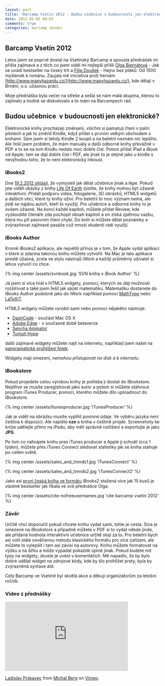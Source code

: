 ```yaml
---
layout: post
title: "Barcamp Vsetín 2012 - Budou učebnice v budoucnosti jen elektronické?"
date: 2012-02-05 08:03
comments: true
categories: barcamp ibooks
---
```


## Barcamp Vsetín 2012

Letos jsem se poprvé dostal na Vsetínský Barcamp a spousta přednášek mi přišla zajímavá a z těch co jsem viděl mi nejlepší přišli [Olga Biernátová](https://twitter.com/nofreeusernames) - Jak se uvádí bestseller na český trh a [Filip Doušek](https://twitter.com/fdousek) - Hejno bez ptáků: Od 1500 myšlenek k románu. Zaujala mě iniciativa proti hernám [http://www.mapyhazardu.cz/](http://www.mapyhazardu.cz/), kde dělají v Brnění, o.s. užasnou práci.

Moje přednáška byla večer na střeše a sešla se nám malá skupina, kterou to zajímalo a hodně se diskutovalo a to mám na Barcampech rád.

## Budou učebnice  v budoucnosti jen elektronické?

Elektronické knihy procházejí změnami, všichni si pamatují čtení v palm pilotech a jak to změnil Kindle, když přišel s prvním velkým obchodem s knihami. Sám jsem si tehdy Kindle 2 koupil a na beletrii neznám nic lepšího. Ale řešil jsem problém, že mám manuály a další odborné knihy převážně v PDF a to se na tom Kindlu nedalo moc dobře číst. Potom přišel iPad a iBook od Apple, tam se dají dobře číst i PDF, ale jinak to je stejné jako u kindle s nevýhodou toho, že to není elektronický inkoust.

### iBooks2

Dne [19.2.2012 ohlásil](http://www.apple.com/pr/library/2012/01/19Apple-Reinvents-Textbooks-with-iBooks-2-for-iPad.html), že vymysleli jak dělat učebnice jinak a lépe. Pokud jste viděli ukázky z knihy [Life Of Earth](http://itunes.apple.com/us/book/e.o.-wilsons-life-on-earth/id490270998?mt=13) zjistíte, že knihy mohou být úžasně inteaktivní. Přidali podporu videa, fotogalerie, 3D obrázků, HTML5 widgetů a dalších věcí, které ty knihy oživí. Pro beletrii to moc význam nemá, ale jistě se najdou autoři, kteří to využijí. Pro učebnice a odborné knihy to je ovšem úžasné. Na konci každé kapitoli, můžete přidat Review, kde vyzkoušíte čtenáře zda pochopil obsah kapitoli a on získá zpětnou vazbu, která mu při pasivním čtení chybí. Do knih si můžete dělat poznámky a zvýrazňovat zajímavé pasáže což mnozí studenti rádi využijí.

### iBooks Author

Kromě iBooks2 aplikace, ale největší přínos je v tom, že Apple vydal aplikaci v které si zdarma takovou knihu můžete vytvořit. Na Mac je tato aplikace prostě úžasná, zcela ve stylu nástrojů iWork a každý průměrný uživatel si lehce vytvoří co chce.

{% img center /assets/svnbook.jpg 'SVN kniha v iBook Author' %}

Já jsem si více hrál s HTML5 widgety, pomocí, kterých se dájí možnosti rozšiřovat a také jsem řešil jak sázet matematiku. Matematiku dostanete do iBooks Author podobně jako do iWork například pomocí [MathType](http://www.dessci.com/en/products/MathType_Mac/) nebo [LaTeXiT](http://www.chachatelier.fr/latexit/).

HTML5 widgety můžete vyrobit sami nebo pomocí nějakého nástroje:

* [DashCode](https://developer.apple.com/library/mac/#documentation/AppleApplications/Conceptual/Dashcode_UserGuide/Contents/Resources/en.lproj/Introduction/Introduction.html) - součást Mac OS X
* [Adobe Edge](http://labs.adobe.com/technologies/edge/) - v současné době betaverze
* [Sencha Animator](http://www.sencha.com/products/animator)
* [Tumult Hype](http://tumultco.com/hype/)

další zajímavé widgety můžete najít na internetu, například jsem našel na [panoramatické prohlížení fotek](http://www.panophoto.org/forums/viewtopic.php?f=64&t=10417&p=158330#p158423).

Widgety mají omezení, *nemohou přistupovat na disk a k internetu*.

### iBookstore

Pokud projedete celou výrobou knihy je potřeba ji dostat do iBookstore. Nejdříve se musíte zaregistrovat jako autor a potom si můžete stáhnout program iTunes Producer, pomocí, kterého můžete dílo uploadnout do iBookstore.

{% img center /assets/itunesproducer.jpg 'iTunesProducer' %}

Jak je vidět na obrázku musíte vyplňit povinné údaje. Ve výběru jazyka není čeština k dispozici. Ale napište **cze** a kniha v češtině projde. Screenshoty ke knize udělejte přímo na iPadu, aby měli správné rozlišení a exportujte je jako **JPG**.

Po tom co nahrajete knihu pres iTunes producer a Apple ji schválí (cca 1 týden), můžete přes iTunes Connect sledovat statistiky jak se kniha stahuje po celém světě.

{% img center /assets/sales_and_trends1.jpg 'iTunesConnect' %}

{% img center /assets/sales_and_trends2.jpg 'iTunesConnect2' %}

Jako asi [první česká kniha ve formátu](http://itunes.apple.com/cz/book/subversion/id498008712?mt=11) iBooks2 stažená více jak 15 kusů je vlastně bestseller jak říkala ve své přednášce Olga.

{% img center /assets/cite-nofreeusernames.jpg 'cite barcamp vsetin 2012' %}

### Závěr

Určitě chci doporučit pokud chcete knihu vydat sami, tohle je cesta. Sice je omezené na iBookstore a případně můžete v PDF si to vydat někde jinde, ale přidaná hodnota interaktivní učebnice určitě stojí za to. Pro beletrii bych asi volil stále osvěčenou metodu klasického formátu pro více zařízení, ale můžete to vylepšit i tam asi závisí na autorovy. Knihu můžete formátovat na výšku a na šířku a může vypadat pokaždé úplně jinak. Pokud budete mít typy na widgety, zkuste je uvést v komentářích. Mě napadlo, že by bylo dobré udělat widget na zdrojové kódy, kde by šlo prohlížet prsty, byla by zvýrazněná syntaxe atd.

Celý Barcamp ve Vsetíně byl skvělá akce a děkuji organizátorům za letošní ročník.

### Video z přednášky

<iframe src="http://player.vimeo.com/video/36430257?title=0&amp;byline=0&amp;portrait=0" width="400" height="225" frameborder="0" webkitAllowFullScreen mozallowfullscreen allowFullScreen></iframe><p><a href="http://vimeo.com/36430257">Ladislav Prskavec</a> from <a href="http://vimeo.com/user3006694">Michal Berg</a> on <a href="http://vimeo.com">Vimeo</a>.</p>









